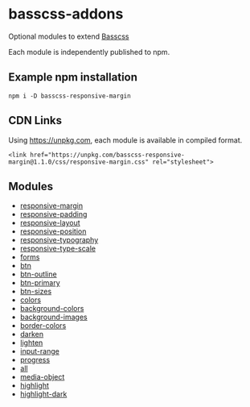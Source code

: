 
# basscss-addons

Optional modules to extend [Basscss](http://basscss.com)

Each module is independently published to npm.

## Example npm installation

```
npm i -D basscss-responsive-margin
```

## CDN Links

Using https://unpkg.com, each module is available in compiled format.

```
<link href="https://unpkg.com/basscss-responsive-margin@1.1.0/css/responsive-margin.css" rel="stylesheet">
```

## Modules

- [responsive-margin](/modules/responsive-margin)
- [responsive-padding](/modules/responsive-padding)
- [responsive-layout](/modules/responsive-layout)
- [responsive-position](/modules/responsive-position)
- [responsive-typography](/modules/responsive-typography)
- [responsive-type-scale](/modules/responsive-type-scale)
- [forms](/modules/forms)
- [btn](/modules/btn)
- [btn-outline](/modules/btn-outline)
- [btn-primary](/modules/btn-primary)
- [btn-sizes](/modules/btn-sizes)
- [colors](/modules/colors)
- [background-colors](/modules/background-colors)
- [background-images](/modules/background-images)
- [border-colors](/modules/border-colors)
- [darken](/modules/darken)
- [lighten](/modules/lighten)
- [input-range](/modules/input-range)
- [progress](/modules/progress)
- [all](/modules/all)
- [media-object](/modules/media-object)
- [highlight](/modules/highlight)
- [highlight-dark](/modules/highlight-dark)

